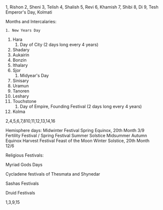 1, Rishon
2, Sheni
3, Telish
4, Shalish
5, Revi
6, Khamish
7, Shibi
8, Di
9, Tesh
Emperor's Day, Kolmati

Months and Intercalaries:

	1. New Years Day
1. Hara
	1. Day of City (2 days long every 4 years)
2. Shadary
3. Aukairin
4. Bonzin
5. Ithalary
6. Sjor
	1. Midyear's Day
7. Sinisary
8. Uramun
9. Tanoren
10. Leshary
11. Touchstone
	1. Day of Empire, Founding Festival (2 days long every 4 years)
12. Kolma

2,4,5,6,7,810,11,12,13,14,16

Hemisphere days:
Midwinter Festival
Spring Equinox, 20th Month 3/9
Fertility Festival / Spring Festival
Summer Solstice
Midsummer
Autumn Equinox
Harvest Festival
Feast of the Moon
Winter Solstice, 20th Month 12/6


Religious Festivals:

Myriad Gods Days

Cycladene festivals of Thesmata and Shynedar

Sashas Festivals

Druid Festivals

1,3,9,15